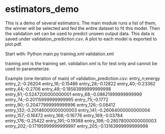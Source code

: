 # estimators_demo

This is a demo of several estimators. The main module runs a list of them, the winner
will be selected and fed the entire dataset to fit this model.
Then the validation set can be used to predict unseen output data.
This data is saved under validation_prediction.csv.
A plot to each model is exported to plot.pdf.

Start with:
Python main.py training.xml validation.xml

training.xml is the training set.
validation.xml is for test only and cannot be used to parameterize.



Example (one iteration of main) of validation_prediction.csv:
entry_n;energy
entry_2;-0.26204
entry_16;-0.15486
entry_28;-0.12822
entry_40;-0.23362
entry_44;-0.2706
entry_49;-0.18583999999999998
entry_61;-0.5247200000000001
entry_68;-0.08621999999999999
entry_74;-0.20115999999999995
entry_75;-0.1772
entry_90;-0.20477999999999996
entry_126;-0.08412
entry_132;-0.20146000000000003
entry_141;-0.26064000000000004
entry_157;-0.16472
entry_168;-0.16776
entry_169;-0.03784
entry_176;-0.25422
entry_191;-0.19388
entry_198;-0.28578000000000003
entry_202;-0.17195999999999997
entry_205;-0.13163999999999998
